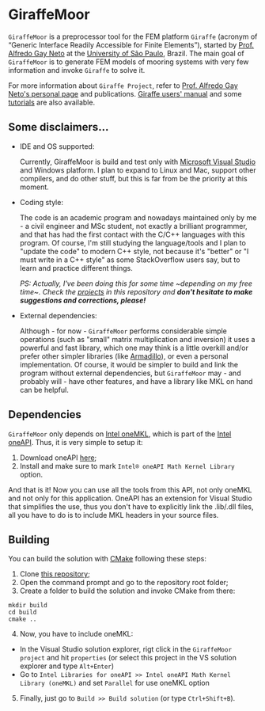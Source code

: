 # GiraffeMoor

`GiraffeMoor` is a preprocessor tool for the FEM platform `Giraffe` (acronym of “Generic Interface Readily Accessible for Finite Elements”), 
started by [Prof. Alfredo Gay Neto](http://sites.poli.usp.br/p/alfredo.gay/#me-section) at the [University of São Paulo](https://www5.usp.br/#english), Brazil. 
The main goal of `GiraffeMoor` is to generate FEM models of mooring systems with very few information and invoke `Giraffe` to solve it.

For more information about `Giraffe Project`, refer to [Prof. Alfredo Gay Neto's personal page](http://sites.poli.usp.br/p/alfredo.gay) and publications.
[Giraffe users' manual](http://sites.poli.usp.br/p/alfredo.gay/giraffe/GIRAFFE_Manual.pdf) 
and some [tutorials](http://sites.poli.usp.br/p/alfredo.gay/giraffe/GIRAFFE_Tutorials.pdf) are also available.

## Some disclaimers...

  - IDE and OS supported: 
    
    Currently, GiraffeMoor is build and test only with [Microsoft Visual Studio](https://visualstudio.microsoft.com/) and Windows platform. 
    I plan to expand to Linux and Mac, support other compilers, and do other stuff, but this is far from be the priority at this moment.
  
  - Coding style:
    
    The code is an academic program and nowadays maintained only by me - a civil engineer and MSc student, not exactly a brilliant programmer, 
    and that has had the first contact with the C/C++ languages with this program. Of course, I'm still studying the language/tools and I 
    plan to "update the code" to modern C++ style, not because it's "better" or "I must write in a C++ style" as some StackOverflow users say, but to learn and
    practice different things. 
    
    *PS: Actually, I've been doing this for some time ~depending on my free time~. Check the [projects](https://github.com/G-R-Martins/GiraffeMoor/projects) 
    in this repository and **don't hesitate to make suggestions and corrections, please!***
  
  - External dependencies:
  
    Although - for now - `GiraffeMoor` performs considerable simple operations (such as "small" matrix multiplication and inversion) it uses a powerful 
    and fast library, which one may think is a little overkill and/or prefer other simpler libraries (like [Armadillo](http://arma.sourceforge.net)), or even a personal implementation.
    Of course, it would be simpler to build and link the program without external dependencies, but `GiraffeMoor` may - and probably will - have other features, 
    and have a library like MKL on hand can be helpful. 


## Dependencies

`GiraffeMoor` only depends on [Intel oneMKL](https://software.intel.com/content/www/us/en/develop/documentation/get-started-with-mkl-for-dpcpp/top.html), 
which is part of the [Intel oneAPI](https://software.intel.com/content/www/us/en/develop/tools/oneapi.html#gs.409kvt).
Thus, it is very simple to setup it: 

  1. Download oneAPI [here](https://software.intel.com/content/www/us/en/develop/tools/oneapi/components/onemkl.html#gs.40957n);
  2. Install and make sure to mark `Intel® oneAPI Math Kernel Library` option.
  
And that is it! Now you can use all the tools from this API, not only oneMKL and not only for this application. OneAPI has an extension for 
Visual Studio that simplifies the use, thus you don't have to explicitly link the .lib/.dll files, all you have to do is to include MKL headers in your source files.


## Building

You can build the solution with [CMake](https://cmake.org/) following these steps:

  1. Clone [this repository](https://github.com/G-R-Martins/GiraffeMoor);
  2. Open the command prompt and go to the repository root folder; 
  3. Create a folder to build the solution and invoke CMake from there:
  ```
  mkdir build
  cd build 
  cmake ..
  ```
  4. Now, you have to include oneMKL:
  - In the Visual Studio solution explorer, rigt click in the `GiraffeMoor project` and hit `properties` (or select this project in the VS solution explorer 
    and type `Alt+Enter`)
  - Go to `Intel Libraries for oneAPI >> Intel oneAPI Math Kernel Library (oneMKL)` and set `Parallel` for use oneMKL option 
  5. Finally, just go to `Build >> Build solution` (or type `Ctrl+Shift+B`).

  
